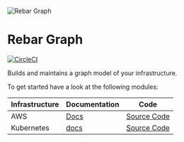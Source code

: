 ![Rebar Graph](https://raw.githubusercontent.com/rebar-cloud/rebar-graph/master/docs/img/readme-logo.png)

# Rebar Graph

[![CircleCI](https://circleci.com/gh/rebar-cloud/rebar-graph.svg?style=svg)](https://circleci.com/gh/rebar-cloud/rebar-graph)

Builds and maintains a graph model of your infrastructure.

To get started have a look at the following modules:

| Infrastructure | Documentation | Code |
|----|----|----|
| AWS |[Docs](https://rebar.cloud/aws) | [Source Code](https://github.com/rebar-cloud/rebar-graph/blob/master/rebar-scanner-aws)|
| Kubernetes | [docs](https://rebar.cloud/kubernetes)| [Source Code](https://github.com/rebar-cloud/rebar-graph/blob/master/rebar-scanner-kubernetes/)|

